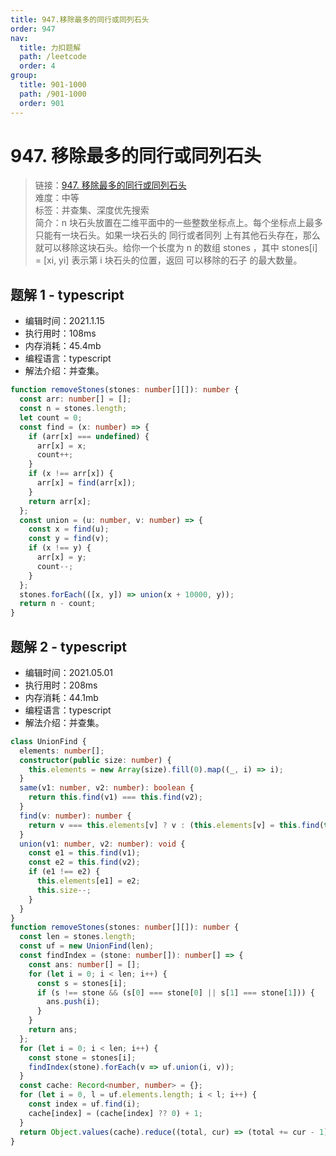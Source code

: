 ```yaml
---
title: 947.移除最多的同行或同列石头
order: 947
nav:
  title: 力扣题解
  path: /leetcode
  order: 4
group:
  title: 901-1000
  path: /901-1000
  order: 901
---
```


# 947. 移除最多的同行或同列石头

> 链接：[947. 移除最多的同行或同列石头](https://leetcode-cn.com/problems/most-stones-removed-with-same-row-or-column/)  
> 难度：中等  
> 标签：并查集、深度优先搜索  
> 简介：n 块石头放置在二维平面中的一些整数坐标点上。每个坐标点上最多只能有一块石头。如果一块石头的 同行或者同列 上有其他石头存在，那么就可以移除这块石头。给你一个长度为 n 的数组 stones ，其中 stones[i] = [xi, yi] 表示第 i 块石头的位置，返回 可以移除的石子 的最大数量。

## 题解 1 - typescript

- 编辑时间：2021.1.15
- 执行用时：108ms
- 内存消耗：45.4mb
- 编程语言：typescript
- 解法介绍：并查集。

```typescript
function removeStones(stones: number[][]): number {
  const arr: number[] = [];
  const n = stones.length;
  let count = 0;
  const find = (x: number) => {
    if (arr[x] === undefined) {
      arr[x] = x;
      count++;
    }
    if (x !== arr[x]) {
      arr[x] = find(arr[x]);
    }
    return arr[x];
  };
  const union = (u: number, v: number) => {
    const x = find(u);
    const y = find(v);
    if (x !== y) {
      arr[x] = y;
      count--;
    }
  };
  stones.forEach(([x, y]) => union(x + 10000, y));
  return n - count;
}
```

## 题解 2 - typescript

- 编辑时间：2021.05.01
- 执行用时：208ms
- 内存消耗：44.1mb
- 编程语言：typescript
- 解法介绍：并查集。

```typescript
class UnionFind {
  elements: number[];
  constructor(public size: number) {
    this.elements = new Array(size).fill(0).map((_, i) => i);
  }
  same(v1: number, v2: number): boolean {
    return this.find(v1) === this.find(v2);
  }
  find(v: number): number {
    return v === this.elements[v] ? v : (this.elements[v] = this.find(this.elements[v]));
  }
  union(v1: number, v2: number): void {
    const e1 = this.find(v1);
    const e2 = this.find(v2);
    if (e1 !== e2) {
      this.elements[e1] = e2;
      this.size--;
    }
  }
}
function removeStones(stones: number[][]): number {
  const len = stones.length;
  const uf = new UnionFind(len);
  const findIndex = (stone: number[]): number[] => {
    const ans: number[] = [];
    for (let i = 0; i < len; i++) {
      const s = stones[i];
      if (s !== stone && (s[0] === stone[0] || s[1] === stone[1])) {
        ans.push(i);
      }
    }
    return ans;
  };
  for (let i = 0; i < len; i++) {
    const stone = stones[i];
    findIndex(stone).forEach(v => uf.union(i, v));
  }
  const cache: Record<number, number> = {};
  for (let i = 0, l = uf.elements.length; i < l; i++) {
    const index = uf.find(i);
    cache[index] = (cache[index] ?? 0) + 1;
  }
  return Object.values(cache).reduce((total, cur) => (total += cur - 1), 0);
}
```

